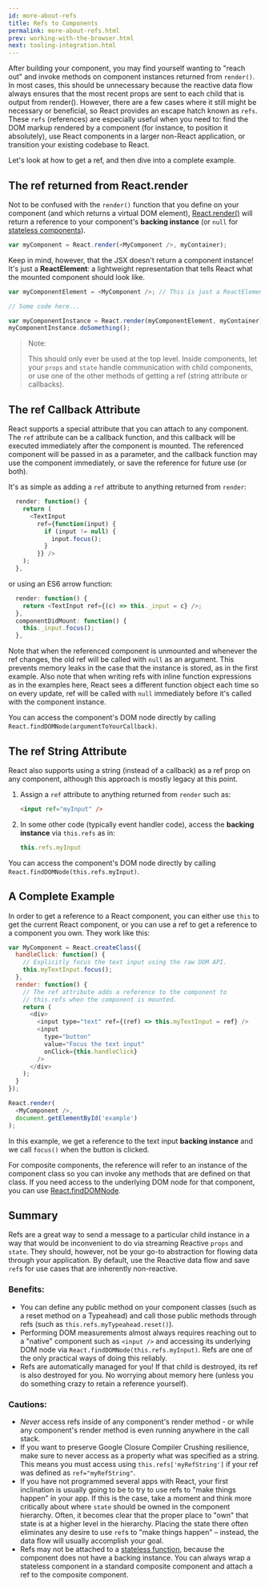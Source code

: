 ```yaml
---
id: more-about-refs
title: Refs to Components
permalink: more-about-refs.html
prev: working-with-the-browser.html
next: tooling-integration.html
---
```

After building your component, you may find yourself wanting to "reach out" and invoke methods on component instances returned from `render()`. In most cases, this should be unnecessary because the reactive data flow always ensures that the most recent props are sent to each child that is output from render(). However, there are a few cases where it still might be necessary or beneficial, so React provides an escape hatch known as `refs`. These `refs` (references) are especially useful when you need to: find the DOM markup rendered by a component (for instance, to position it absolutely), use React components in a larger non-React application, or transition your existing codebase to React.

Let's look at how to get a ref, and then dive into a complete example.

## The ref returned from React.render

Not to be confused with the `render()` function that you define on your component (and which returns a virtual DOM element), [React.render()](/react/docs/top-level-api.html#react.render) will return a reference to your component's **backing instance** (or `null` for [stateless components](/react/docs/reusable-components.html#stateless-functions)).


```js
var myComponent = React.render(<MyComponent />, myContainer);
```

Keep in mind, however, that the JSX doesn't return a component instance! It's just a **ReactElement**: a lightweight representation that tells React what the mounted component should look like.

```js
var myComponentElement = <MyComponent />; // This is just a ReactElement.

// Some code here...

var myComponentInstance = React.render(myComponentElement, myContainer);
myComponentInstance.doSomething();
```

> Note:
>
> This should only ever be used at the top level. Inside components, let your `props` and `state` handle communication with child components, or use one of the other methods of getting a ref (string attribute or callbacks).


## The ref Callback Attribute

React supports a special attribute that you can attach to any component. The `ref` attribute can be a callback function, and this callback will be executed immediately after the component is mounted. The referenced component will be passed in as a parameter, and the callback function may use the component immediately, or save the reference for future use (or both).

It's as simple as adding a `ref` attribute to anything returned from `render`:

```js
  render: function() {
    return (
      <TextInput
        ref={function(input) {
          if (input != null) {
            input.focus();
          }
        }} />
    );
  },
```
or using an ES6 arrow function:

```js
  render: function() {
    return <TextInput ref={(c) => this._input = c} />;
  },
  componentDidMount: function() {
    this._input.focus();
  },
```

Note that when the referenced component is unmounted and whenever the ref changes, the old ref will be called with `null` as an argument. This prevents memory leaks in the case that the instance is stored, as in the first example. Also note that when writing refs with inline function expressions as in the examples here, React sees a different function object each time so on every update, ref will be called with `null` immediately before it's called with the component instance.

You can access the component's DOM node directly by calling `React.findDOMNode(argumentToYourCallback)`.


## The ref String Attribute

React also supports using a string (instead of a callback) as a ref prop on any component, although this approach is mostly legacy at this point.

1. Assign a `ref` attribute to anything returned from `render` such as:

    ```html
    <input ref="myInput" />
    ```

2. In some other code (typically event handler code), access the **backing instance** via `this.refs` as in:

    ```javascript
    this.refs.myInput
    ```

  You can access the component's DOM node directly by calling `React.findDOMNode(this.refs.myInput)`.


## A Complete Example
In order to get a reference to a React component, you can either use `this` to get the current React component, or you can use a ref to get a reference to a component you own. They work like this:

```javascript
var MyComponent = React.createClass({
  handleClick: function() {
    // Explicitly focus the text input using the raw DOM API.
    this.myTextInput.focus();
  },
  render: function() {
    // The ref attribute adds a reference to the component to
    // this.refs when the component is mounted.
    return (
      <div>
        <input type="text" ref={(ref) => this.myTextInput = ref} />
        <input
          type="button"
          value="Focus the text input"
          onClick={this.handleClick}
        />
      </div>
    );
  }
});

React.render(
  <MyComponent />,
  document.getElementById('example')
);
```

In this example, we get a reference to the text input **backing instance** and we call `focus()` when the button is clicked.

For composite components, the reference will refer to an instance of the component class so you can invoke any methods that are defined on that class. If you need access to the underlying DOM node for that component, you can use [React.findDOMNode](/react/docs/top-level-api.html#react.finddomnode).

## Summary

Refs are a great way to send a message to a particular child instance in a way that would be inconvenient to do via streaming Reactive `props` and `state`. They should, however, not be your go-to abstraction for flowing data through your application. By default, use the Reactive data flow and save `ref`s for use cases that are inherently non-reactive.

### Benefits:

- You can define any public method on your component classes (such as a reset method on a Typeahead) and call those public methods through refs (such as `this.refs.myTypeahead.reset()`).
- Performing DOM measurements almost always requires reaching out to a "native" component such as `<input />` and accessing its underlying DOM node via `React.findDOMNode(this.refs.myInput)`. Refs are one of the only practical ways of doing this reliably.
- Refs are automatically managed for you! If that child is destroyed, its ref is also destroyed for you. No worrying about memory here (unless you do something crazy to retain a reference yourself).

### Cautions:

- *Never* access refs inside of any component's render method - or while any component's render method is even running anywhere in the call stack.
- If you want to preserve Google Closure Compiler Crushing resilience, make sure to never access as a property what was specified as a string. This means you must access using `this.refs['myRefString']` if your ref was defined as `ref="myRefString"`.
- If you have not programmed several apps with React, your first inclination is usually going to be to try to use refs to "make things happen" in your app. If this is the case, take a moment and think more critically about where `state` should be owned in the component hierarchy. Often, it becomes clear that the proper place to "own" that state is at a higher level in the hierarchy. Placing the state there often eliminates any desire to use `ref`s to "make things happen" – instead, the data flow will usually accomplish your goal.
- Refs may not be attached to a [stateless function](/react/docs/reusable-components.html#stateless-functions), because the component does not have a backing instance. You can always wrap a stateless component in a standard composite component and attach a ref to the composite component.
